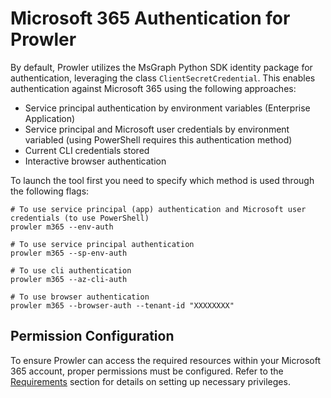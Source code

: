 # Microsoft 365 Authentication for Prowler

By default, Prowler utilizes the MsGraph Python SDK identity package for authentication, leveraging the class `ClientSecretCredential`. This enables authentication against Microsoft 365 using the following approaches:

- Service principal authentication by environment variables (Enterprise Application)
- Service principal and Microsoft user credentials by environment variabled (using PowerShell requires this authentication method)
- Current CLI credentials stored
- Interactive browser authentication


To launch the tool first you need to specify which method is used through the following flags:

```console
# To use service principal (app) authentication and Microsoft user credentials (to use PowerShell)
prowler m365 --env-auth

# To use service principal authentication
prowler m365 --sp-env-auth

# To use cli authentication
prowler m365 --az-cli-auth

# To use browser authentication
prowler m365 --browser-auth --tenant-id "XXXXXXXX"
```

## Permission Configuration

To ensure Prowler can access the required resources within your Microsoft 365 account, proper permissions must be configured. Refer to the [Requirements](../../getting-started/requirements.md) section for details on setting up necessary privileges.
